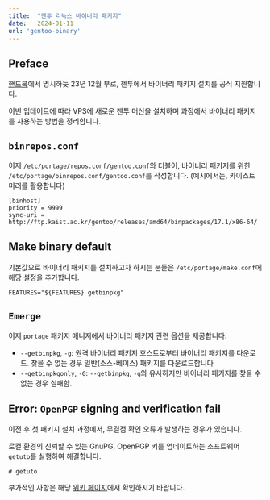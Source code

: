```yaml
---
title:  "젠투 리눅스 바이너리 패키지"
date:   2024-01-11
url: 'gentoo-binary'
---
```


## Preface

[핸드북](https://wiki.gentoo.org/wiki/Handbook:AMD64/Installation/Base#Optional:_Adding_a_binary_package_host)에서 명시하듯
23년 12월 부로, 젠투에서 바이너리 패키지 설치를 공식 지원합니다.

이번 업데이트에 따라 VPS에 새로운 젠투 머신을 설치하며 과정에서 바이너리 패키지를 사용하는 방법을 정리합니다.

## `binrepos.conf`

이제 `/etc/portage/repos.conf/gentoo.conf`와 더불어, 바이너리 패키지를 위한 `/etc/portage/binrepos.conf/gentoo.conf`를 작성합니다.
(예시에서는, 카이스트 미러를 활용합니다)

```file
[binhost]
priority = 9999
sync-uri = http://ftp.kaist.ac.kr/gentoo/releases/amd64/binpackages/17.1/x86-64/
```

## Make binary default

기본값으로 바이너리 패키지를 설치하고자 하시는 분들은 `/etc/portage/make.conf`에 해당 설정을 추가합니다.

```file
FEATURES="${FEATURES} getbinpkg"
```

## `Emerge`

이제 `portage` 패키지 매니저에서 바이너리 패키지 관련 옵션을 제공합니다.

- `--getbinpkg`, `-g`: 원격 바이너리 패키지 호스트로부터 바이너리 패키지를 다운로드. 찾을 수 없는 경우 일반(소스-베이스) 패키지를 다운로드합니다
- `--getbinpkgonly`, `-G`: `--getbinpkg`, `-g`와 유사하지만 바이너리 패키지를 찾을 수 없는 경우 실패함.

## Error: `OpenPGP` signing and verification fail

이전 후 첫 패키지 설치 과정에서, 무결점 확인 오류가 발생하는 경우가 있습니다.

로컬 환경의 신뢰할 수 있는 GnuPG, OpenPGP 키를 업데이트하는 소프트웨어 `getuto`를 실행하여 해결합니다.

```console
# getuto
```

부가적인 사항은 해당 [위키 페이지](https://wiki.gentoo.org/wiki/Binary_package_guide)에서 확인하시기 바랍니다.
